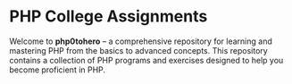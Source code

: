 # PHP College Assignments
<p>Welcome to <strong>php0tohero</strong> – a comprehensive repository for learning and mastering PHP from the basics to advanced concepts. This repository contains a collection of PHP programs and exercises designed to help you become proficient in PHP.</p>
